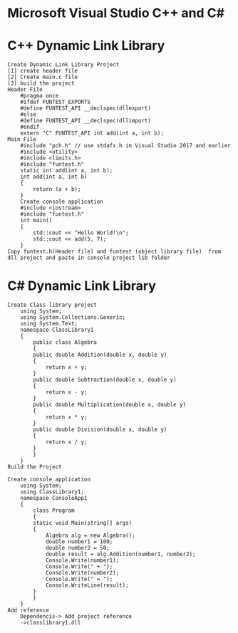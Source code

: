 # Microsoft Visual Studio C++ and C#

# C++ Dynamic Link Library 
	Create Dynamic Link Library Project
	[1] create header file
	[2] Create main.c file
	[3] build the project 
	Header File
		#pragma once
		#ifdef FUNTEST_EXPORTS
		#define FUNTEST_API __declspec(dllexport)
		#else
		#define FUNTEST_API __declspec(dllimport)
		#endif
		extern "C" FUNTEST_API int add(int a, int b);
	Main File
		#include "pch.h" // use stdafx.h in Visual Studio 2017 and earlier
		#include <utility>
		#include <limits.h>
		#include "funtest.h"
		static int add(int a, int b);
		int add(int a, int b)
		{
			return (a + b);
		}
        Create console application
		#include <iostream>
		#include "funtest.h"
		int main()
		{
		    std::cout << "Hello World!\n";
		    std::cout << add(5, 7);
		}
	Copy funtest.h(Header file) and funtest (object library file)  from dll project and paste in console project lib folder
	
	



# C# Dynamic Link Library 

	Create Class library project
		using System;
		using System.Collections.Generic;
		using System.Text;
		namespace ClassLibrary1
		{
		    public class Algebra
		    {
			public double Addition(double x, double y)
			{
			    return x + y;
			}
			public double Subtraction(double x, double y)
			{
			    return x - y;
			}
			public double Multiplication(double x, double y)
			{
			    return x * y;
			}
			public double Division(double x, double y)
			{
			    return x / y;
			}
		    }
		}
	Build the Project 
	
	Create console application
		using System;
		using ClassLibrary1;
		namespace ConsoleApp1
		{
		    class Program
		    {
			static void Main(string[] args)
			{
			    Algebra alg = new Algebra();
			    double number1 = 100;
			    double number2 = 50;
			    double result = alg.Addition(number1, number2);
			    Console.Write(number1);
			    Console.Write(" + ");
			    Console.Write(number2);
			    Console.Write(" = ");
			    Console.WriteLine(result);
			}
		    }
		}
	Add reference
		Dependencis-> Add project reference
		->classlibrary1.dll





	


